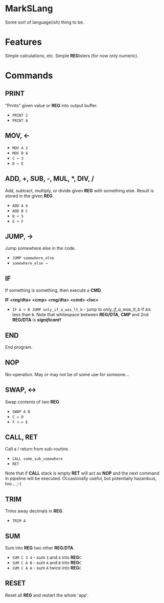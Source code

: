 # MarkSLang
Some sort of language(ish) thing to be.

# Features
Simple calculations, etc. Simple **REG**isters (for now only numeric).

# Commands
## PRINT
"Prints" given value or **REG** into output buffer.
* ``PRINT 2``
* ``PRINT A``
## MOV, ←
* ``MOV A 2``
* ``MOV B A``
* ``C ← 3``
* ``D ← E``
## ADD, +, SUB, -, MUL, *, DIV, /
Add, subtract, multiply, or divide given **REG** with something else. Result is stored in the given **REG**.
* ``ADD A 4``
* ``ADD B C``
* ``D + 5``
* ``E + F``
## JUMP, →
Jump somewhere else in the code.
* ``JUMP somewhere_else``
* ``somewhere_else →``
## IF
If something is something, then execute a **CMD**.

**IF &lt;reg/dta&gt; &lt;cmp&gt; &lt;reg/dta&gt; &lt;cmd&gt; &lt;loc&gt;**
* ``IF A < B JUMP only_if_a_was_lt_b`` - jump to *only_if_a_was_lt_b* if ``A``is less than ``B``. Note that whitespace between **REG/DTA**, **CMP** and 2nd **REG/DTA** is ***significant!*** 
## END
End program.
## NOP
No-operation. May or may not be of some use for someone...
## SWAP, ↔
Swap contents of two **REG**.
* ``SWAP A B``
* ``C ↔ D``
* ``F <-> E``
## CALL, RET
Call a / return from sub-routine.
* ``CALL some_sub_somewhere``
* ``RET``

Note that if **CALL** stack is empty **RET** will act as **NOP** and the next command in pipeline will be executed. Occasionally useful, but potentially hazardous, too... ;-)
## TRIM
Trims away decimals in **REG**.
* ``TRIM A``
## SUM
Sum into **REG** two other **REG**/**DTA**.
* ``SUM C 3 4`` - sum ``3`` and ``4`` into **REG**``C``
* ``SUM C A B`` - sum ``A`` and ``B`` into **REG**``C``
* ``SUM C A A`` - sum ``A`` twice into **REG**``C`` 
## RESET
Reset all **REG** and restart the whole 'app'.
